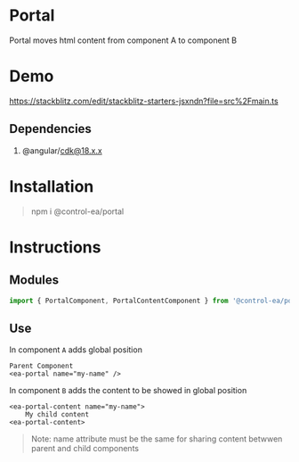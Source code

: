 # Portal

Portal moves html content from component A to component B

# Demo

https://stackblitz.com/edit/stackblitz-starters-jsxndn?file=src%2Fmain.ts

## Dependencies

1. @angular/cdk@18.x.x

# Installation
> npm i @control-ea/portal

# Instructions

## Modules
```ts
import { PortalComponent, PortalContentComponent } from '@control-ea/portal';
```

## Use

In component `A` adds global position

```hmtl
Parent Component
<ea-portal name="my-name" />
```

In component `B` adds the content to be showed in global position
```hmtl
<ea-portal-content name="my-name">
    My child content
<ea-portal-content>
```

> Note: name attribute must be the same for sharing content betwwen parent and child components
